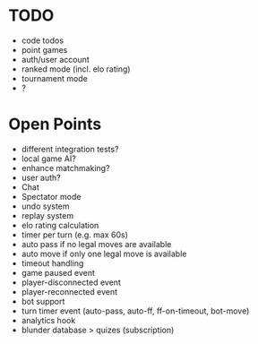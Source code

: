 # TODO
- code todos
- point games
- auth/user account
- ranked mode (incl. elo rating)
- tournament mode
- ?

# Open Points
- different integration tests?
- local game AI?
- enhance matchmaking?
- user auth?
- Chat
- Spectator mode
- undo system
- replay system
- elo rating calculation
- timer per turn (e.g. max 60s)
- auto pass if no legal moves are available
- auto move if only one legal move is available
- timeout handling
- game paused event
- player-disconnected event
- player-reconnected event
- bot support
- turn timer event (auto-pass, auto-ff, ff-on-timeout, bot-move)
- analytics hook
- blunder database > quizes (subscription)
